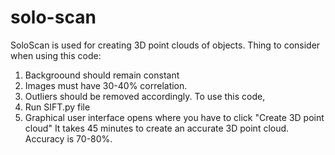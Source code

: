 # solo-scan
SoloScan is used for creating 3D point clouds of objects.
Thing to consider when using this code:
1. Backgroound should remain constant
2. Images must have 30-40% correlation.
3. Outliers should be removed accordingly.
To use this code,
1. Run SIFT.py file
2. Graphical user interface opens where you have to click "Create 3D point cloud"
It takes 45 minutes to create an accurate 3D point cloud.
Accuracy is 70-80%.
